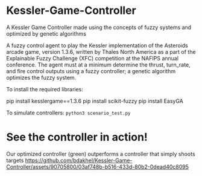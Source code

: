 # Kessler-Game-Controller
A Kessler Game Controller made using the concepts of fuzzy systems and optimized by genetic algorithms

A fuzzy control agent to play the Kessler implementation of the Asteroids arcade game, version 1.3.6, written by Thales North America as a part of the Explainable Fuzzy Challenge (XFC) competition at the NAFIPS annual conference. The agent must at a minimum determine the thrust, turn_rate, and fire control outputs using a fuzzy controller; a genetic algorithm optimizes the fuzzy system.

To install the required libraries:

pip install kesslergame==1.3.6
pip install scikit-fuzzy
pip install EasyGA

To simulate controllers:
`python3 scenario_test.py`

# See the controller in action!
Our optimized controller (green) outperforms a controller that simply shoots targets
https://github.com/bdakhel/Kessler-Game-Controller/assets/90705800/03af748b-b516-433d-80b2-0dead40c8095

